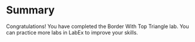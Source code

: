 # Summary

Congratulations! You have completed the Border With Top Triangle lab. You can practice more labs in LabEx to improve your skills.
